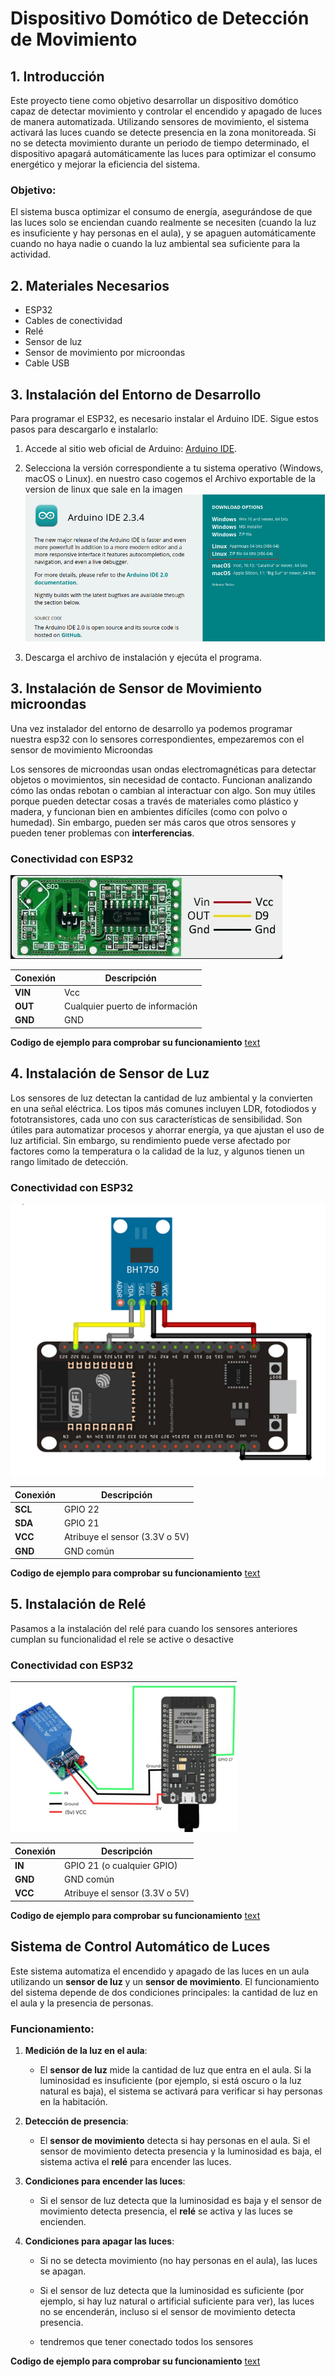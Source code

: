 # Dispositivo Domótico de Detección de Movimiento

## 1. Introducción

Este proyecto tiene como objetivo desarrollar un dispositivo domótico capaz de detectar movimiento y controlar el encendido y apagado de luces de manera automatizada. Utilizando sensores de movimiento, el sistema activará las luces cuando se detecte presencia en la zona monitoreada. Si no se detecta movimiento durante un periodo de tiempo determinado, el dispositivo apagará automáticamente las luces para optimizar el consumo energético y mejorar la eficiencia del sistema.

### Objetivo:

El sistema busca optimizar el consumo de energía, asegurándose de que las luces solo se enciendan cuando realmente se necesiten (cuando la luz es insuficiente y hay personas en el aula), y se apaguen automáticamente cuando no haya nadie o cuando la luz ambiental sea suficiente para la actividad.

## 2. Materiales Necesarios

- ESP32
- Cables de conectividad
- Relé
- Sensor de luz
- Sensor de movimiento por microondas
- Cable USB

## 3. Instalación del Entorno de Desarrollo

Para programar el ESP32, es necesario instalar el Arduino IDE. Sigue estos pasos para descargarlo e instalarlo:

1. Accede al sitio web oficial de Arduino: [Arduino IDE](https://www.arduino.cc/en/software).
2. Selecciona la versión correspondiente a tu sistema operativo (Windows, macOS o Linux).
   en nuestro caso cogemos el Archivo exportable de la version de linux que sale en la imagen
   ![alt text](./imagenes/image.png)

3. Descarga el archivo de instalación y ejecúta el programa.

## 3. Instalación de Sensor de Movimiento microondas

Una vez instalador del entorno de desarrollo ya podemos programar nuestra esp32 con lo sensores correspondientes, empezaremos con el sensor de movimiento Microondas

Los sensores de microondas usan ondas electromagnéticas para detectar objetos o movimientos, sin necesidad de contacto. Funcionan analizando cómo las ondas rebotan o cambian al interactuar con algo. Son muy útiles porque pueden detectar cosas a través de materiales como plástico y madera, y funcionan bien en ambientes difíciles (como con polvo o humedad). Sin embargo, pueden ser más caros que otros sensores y pueden tener problemas con **interferencias**.

### Conectividad con ESP32

![alt text](./imagenes/image-1.png)

| **Conexión** | **Descripción**                 |
| ------------ | ------------------------------- |
| **VIN**      | Vcc                             |
| **OUT**      | Cualquier puerto de información |
| **GND**      | GND                             |

**Codigo de ejemplo para comprobar su funcionamiento**
[text](../codigoArduino/programaSensorMicroondas/programaSensorMicroondas.ino)

## 4. Instalación de Sensor de Luz

Los sensores de luz detectan la cantidad de luz ambiental y la convierten en una señal eléctrica. Los tipos más comunes incluyen LDR, fotodiodos y fototransistores, cada uno con sus características de sensibilidad. Son útiles para automatizar procesos y ahorrar energía, ya que ajustan el uso de luz artificial. Sin embargo, su rendimiento puede verse afectado por factores como la temperatura o la calidad de la luz, y algunos tienen un rango limitado de detección.

### Conectividad con ESP32

![alt text](./imagenes/image-2.png)

| **Conexión** | **Descripción**                |
| ------------ | ------------------------------ |
| **SCL**      | GPIO 22                        |
| **SDA**      | GPIO 21                        |
| **VCC**      | Atribuye el sensor (3.3V o 5V) |
| **GND**      | GND común                      |

**Codigo de ejemplo para comprobar su funcionamiento**
[text](../codigoArduino/programillaLuzPrueba/programillaLuzPrueba.ino)

## 5. Instalación de Relé

Pasamos a la instalación del relé para cuando los sensores anteriores cumplan su funcionalidad el rele se active o desactive

### Conectividad con ESP32

![alt text](./imagenes/image-3.png)

| **Conexión** | **Descripción**                |
| ------------ | ------------------------------ |
| **IN**       | GPIO 21 (o cualquier GPIO)     |
| **GND**      | GND común                      |
| **VCC**      | Atribuye el sensor (3.3V o 5V) |

**Codigo de ejemplo para comprobar su funcionamiento**
[text](../codigoArduino/programaRele/programaRele.ino)

## Sistema de Control Automático de Luces

Este sistema automatiza el encendido y apagado de las luces en un aula utilizando un **sensor de luz** y un **sensor de movimiento**. El funcionamiento del sistema depende de dos condiciones principales: la cantidad de luz en el aula y la presencia de personas.

### Funcionamiento:

1. **Medición de la luz en el aula**:

   - El **sensor de luz** mide la cantidad de luz que entra en el aula. Si la luminosidad es insuficiente (por ejemplo, si está oscuro o la luz natural es baja), el sistema se activará para verificar si hay personas en la habitación.

2. **Detección de presencia**:

   - El **sensor de movimiento** detecta si hay personas en el aula. Si el sensor de movimiento detecta presencia y la luminosidad es baja, el sistema activa el **relé** para encender las luces.

3. **Condiciones para encender las luces**:

   - Si el sensor de luz detecta que la luminosidad es baja y el sensor de movimiento detecta presencia, el **relé** se activa y las luces se encienden.

4. **Condiciones para apagar las luces**:

   - Si no se detecta movimiento (no hay personas en el aula), las luces se apagan.
   - Si el sensor de luz detecta que la luminosidad es suficiente (por ejemplo, si hay luz natural o artificial suficiente para ver), las luces no se encenderán, incluso si el sensor de movimiento detecta presencia.

   - tendremos que tener conectado todos los sensores

**Codigo de ejemplo para comprobar su funcionamiento**
[text](../codigoArduino/programaLuzYMovimiento/programaLuzYMovimiento.ino)
